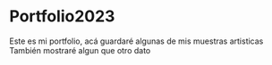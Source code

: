 # Portfolio2023
Este es mi portfolio, acá guardaré algunas de mis muestras artisticas 
También mostraré algun que otro dato
